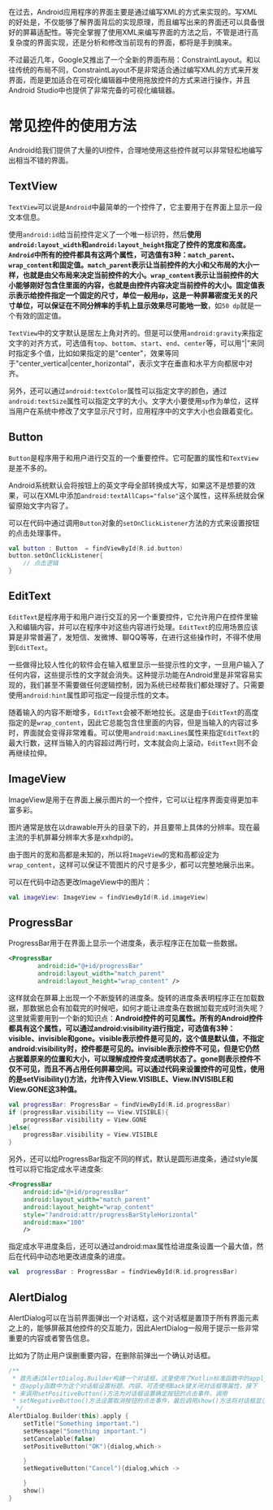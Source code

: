 在过去，Android应用程序的界面主要是通过编写XML的方式来实现的。写XML的好处是，不仅能够了解界面背后的实现原理，而且编写出来的界面还可以具备很好的屏幕适配性。等完全掌握了使用XML来编写界面的方法之后，不管是进行高复杂度的界面实现，还是分析和修改当前现有的界面，都将是手到擒来。



不过最近几年，Google又推出了一个全新的界面布局：ConstraintLayout。和以往传统的布局不同，ConstraintLayout不是非常适合通过编写XML的方式来开发界面，而是更加适合在可视化编辑器中使用拖放控件的方式来进行操作，并且Android Studio中也提供了非常完备的可视化编辑器。



# 常见控件的使用方法

Android给我们提供了大量的UI控件，合理地使用这些控件就可以非常轻松地编写出相当不错的界面。



## TextView

`TextView`可以说是`Android`中最简单的一个控件了，它主要用于在界面上显示一段文本信息。



使用`android:id`给当前控件定义了一个唯一标识符，然后**使用`android:layout_width`和`android:layout_height`指定了控件的宽度和高度。`Android`中所有的控件都具有这两个属性，可选值有3种：`match_parent`、`wrap_content`和固定值。`match_parent`表示让当前控件的大小和父布局的大小一样，也就是由父布局来决定当前控件的大小。`wrap_content`表示让当前控件的大小能够刚好包含住里面的内容，也就是由控件内容决定当前控件的大小。固定值表示表示给控件指定一个固定的尺寸，单位一般用`dp`，这是一种屏幕密度无关的尺寸单位，可以保证在不同分辨率的手机上显示效果尽可能地一致**，如`50 dp`就是一个有效的固定值。



`TextView`中的文字默认是居左上角对齐的。但是可以使用`android:gravity`来指定文字的对齐方式，可选值有`top`、`bottom`、`start`、`end`、`center`等，可以用“|”来同时指定多个值，比如如果指定的是"center"，效果等同于"center_vertical|center_horizontal"，表示文字在垂直和水平方向都居中对齐。



另外，还可以通过`android:textColor`属性可以指定文字的颜色，通过`android:textSize`属性可以指定文字的大小。文字大小要使用`sp`作为单位，这样当用户在系统中修改了文字显示尺寸时，应用程序中的文字大小也会跟着变化。



## Button

`Button`是程序用于和用户进行交互的一个重要控件。它可配置的属性和`TextView`是差不多的。



Android系统默认会将按钮上的英文字母全部转换成大写，如果这不是想要的效果，可以在XML中添加`android:textAllCaps="false"`这个属性，这样系统就会保留原始文字内容了。



可以在代码中通过调用`Button`对象的`setOnClickListener`方法的方式来设置按钮的点击处理事件。

```kotlin
val button : Button  = findViewById(R.id.button)
button.setOnClickListener{
    // 点击逻辑
}
```





## EditText

`EditText`是程序用于和用户进行交互的另一个重要控件，它允许用户在控件里输入和编辑内容，并可以在程序中对这些内容进行处理。`EditText`的应用场景应该算是非常普遍了，发短信、发微博、聊QQ等等，在进行这些操作时，不得不使用到`EditText`。



一些做得比较人性化的软件会在输入框里显示一些提示性的文字，一旦用户输入了任何内容，这些提示性的文字就会消失。这种提示功能在Android里是非常容易实现的，我们甚至不需要做任何逻辑控制，因为系统已经帮我们都处理好了。只需要使用`android:hint`属性即可指定一段提示性的文本。



随着输入的内容不断增多，`EditText`会被不断地拉长。这是由于`EditText`的高度指定的是`wrap_content`，因此它总能包含住里面的内容，但是当输入的内容过多时，界面就会变得非常难看。可以使用`android:maxLines`属性来指定`EditText`的最大行数，这样当输入的内容超过两行时，文本就会向上滚动，`EditText`则不会再继续拉伸。



## ImageView

ImageView是用于在界面上展示图片的一个控件，它可以让程序界面变得更加丰富多彩。



图片通常是放在以drawable开头的目录下的，并且要带上具体的分辨率。现在最主流的手机屏幕分辨率大多是xxhdpi的。



由于图片的宽和高都是未知的，所以将`ImageView`的宽和高都设定为`wrap_content`，这样可以保证不管图片的尺寸是多少，都可以完整地展示出来。



可以在代码中动态更改ImageView中的图片：

```kotlin
val imageView: ImageView = findViewById(R.id.imageView)                imageView.setImageResource(R.drawable.img_2)
```





## ProgressBar

ProgressBar用于在界面上显示一个进度条，表示程序正在加载一些数据。



```xml
<ProgressBar
        android:id="@+id/progressBar"
        android:layout_width="match_parent"
        android:layout_height="wrap_content" />
```

这样就会在屏幕上出现一个不断旋转的进度条。旋转的进度条表明程序正在加载数据，那数据总会有加载完的时候吧，如何才能让进度条在数据加载完成时消失呢？这里就需要用到一个新的知识点：**Android控件的可见属性。所有的Android控件都具有这个属性，可以通过android:visibility进行指定，可选值有3种：visible、invisible和gone。visible表示控件是可见的，这个值是默认值，不指定android:visibility时，控件都是可见的。invisible表示控件不可见，但是它仍然占据着原来的位置和大小，可以理解成控件变成透明状态了。gone则表示控件不仅不可见，而且不再占用任何屏幕空间。可以通过代码来设置控件的可见性，使用的是setVisibility()方法，允许传入View.VISIBLE、View.INVISIBLE和View.GONE这3种值。**



```kotlin
val progressBar: ProgressBar = findViewById(R.id.progressBar)
if (progressBar.visibility == View.VISIBLE){
    progressBar.visibility = View.GONE
}else{
    progressBar.visibility = View.VISIBLE
}
```



另外，还可以给ProgressBar指定不同的样式，默认是圆形进度条，通过style属性可以将它指定成水平进度条:

```xml
<ProgressBar
    android:id="@+id/progressBar"
    android:layout_width="match_parent"
    android:layout_height="wrap_content"
    style="?android:attr/progressBarStyleHorizontal"
    android:max="100"
    />
```

指定成水平进度条后，还可以通过android:max属性给进度条设置一个最大值，然后在代码中动态地更改进度条的进度。

```kotlin
val  progressBar : ProgressBar = findViewById(R.id.progressBar)               progressBar.progress += 10
```





## AlertDialog

AlertDialog可以在当前界面弹出一个对话框，这个对话框是置顶于所有界面元素之上的，能够屏蔽其他控件的交互能力，因此AlertDialog一般用于提示一些非常重要的内容或者警告信息。



比如为了防止用户误删重要内容，在删除前弹出一个确认对话框。

```kotlin
/**
 * 首先通过AlertDialog.Builder构建一个对话框，这里使用了Kotlin标准函数中的apply函数。
 * 在apply函数中为这个对话框设置标题、内容、可否使用Back键关闭对话框等属性，接下
 * 来调用setPositiveButton()方法为对话框设置确定按钮的点击事件，调用
 * setNegativeButton()方法设置取消按钮的点击事件，最后调用show()方法将对话框显示出来就可以了
  */
AlertDialog.Builder(this).apply {
    setTitle("Something important.")
    setMessage("Something important.")
    setCancelable(false)
    setPositiveButton("OK"){dialog,which->

    }
    setNegativeButton("Cancel"){dialog,which ->

    }
    show()
}
```

